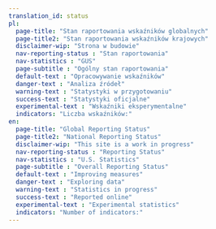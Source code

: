 ```yaml
---
translation_id: status
pl:
  page-title: "Stan raportowania wskaźników globalnych"
  page-title2: "Stan raportowania wskaźników krajowych"
  disclaimer-wip: "Strona w budowie"
  nav-reporting-status : "Stan raportowania"
  nav-statistics : "GUS"
  page-subtitle : "Ogólny stan raportowania"
  default-text : "Opracowywanie wskaźników"
  danger-text : "Analiza źródeł"
  warning-text : "Statystyki w przygotowaniu"
  success-text : "Statystyki oficjalne"
  experimental-text : "Wskaźniki eksperymentalne"
  indicators: "Liczba wskaźników:"
en:
  page-title: "Global Reporting Status"
  page-title2: "National Reporting Status"
  disclaimer-wip: "This site is a work in progress"
  nav-reporting-status : "Reporting Status"
  nav-statistics : "U.S. Statistics"
  page-subtitle : "Overall Reporting Status"
  default-text : "Improving measures"
  danger-text : "Exploring data"
  warning-text : "Statistics in progress"
  success-text : "Reported online"
  experimental-text : "Experimental statistics"
  indicators: "Number of indicators:"
---
```

